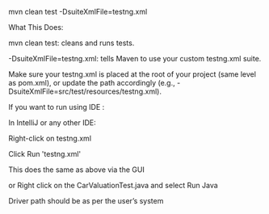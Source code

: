 mvn clean test -DsuiteXmlFile=testng.xml

 What This Does:
 
mvn clean test: cleans and runs tests.

-DsuiteXmlFile=testng.xml: tells Maven to use your custom testng.xml suite.

Make sure your testng.xml is placed at the root of your project (same level as pom.xml), or update the path accordingly (e.g., -DsuiteXmlFile=src/test/resources/testng.xml).

If you want to run using IDE :

In IntelliJ or any other IDE:

Right-click on testng.xml

Click Run 'testng.xml'

This does the same as above via the GUI

or Right click on the CarValuationTest.java and select Run Java

 Driver path should be as per the user’s system
